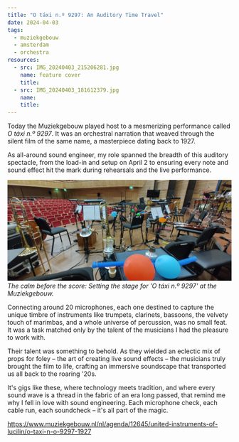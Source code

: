 ```yaml
---
title: "O táxi n.º 9297: An Auditory Time Travel"
date: 2024-04-03
tags:
  - muziekgebouw
  - amsterdam
  - orchestra
resources:
  - src: IMG_20240403_215206281.jpg
    name: feature cover
    title:
  - src: IMG_20240403_181612379.jpg
    name:
    title:
---
```

Today the Muziekgebouw played host to a mesmerizing performance called _O táxi n.º 9297_. It was an orchestral narration that weaved through the silent film of the same name, a masterpiece dating back to 1927.

<!--more-->

As all-around sound engineer, my role spanned the breadth of this auditory spectacle, from the load-in and setup on April 2 to ensuring every note and sound effect hit the mark during rehearsals and the live performance.

![A symphony of silence awaits: The pre-show quiet of 'O táxi n.º 9297'.](IMG_20240403_181612379.jpg)
*The calm before the score: Setting the stage for 'O táxi n.º 9297' at the Muziekgebouw.*

Connecting around 20 microphones, each one destined to capture the unique timbre of instruments like trumpets, clarinets, bassoons, the velvety touch of marimbas, and a whole universe of percussion, was no small feat. It was a task matched only by the talent of the musicians I had the pleasure to work with.

Their talent was something to behold. As they wielded an eclectic mix of props for foley – the art of creating live sound effects – the musicians truly brought the film to life, crafting an immersive soundscape that transported us all back to the roaring '20s.

It's gigs like these, where technology meets tradition, and where every sound wave is a thread in the fabric of an era long passed, that remind me why I fell in love with sound engineering. Each microphone check, each cable run, each soundcheck – it's all part of the magic.

<https://www.muziekgebouw.nl/nl/agenda/12645/united-instruments-of-lucilin/o-taxi-n-o-9297-1927>